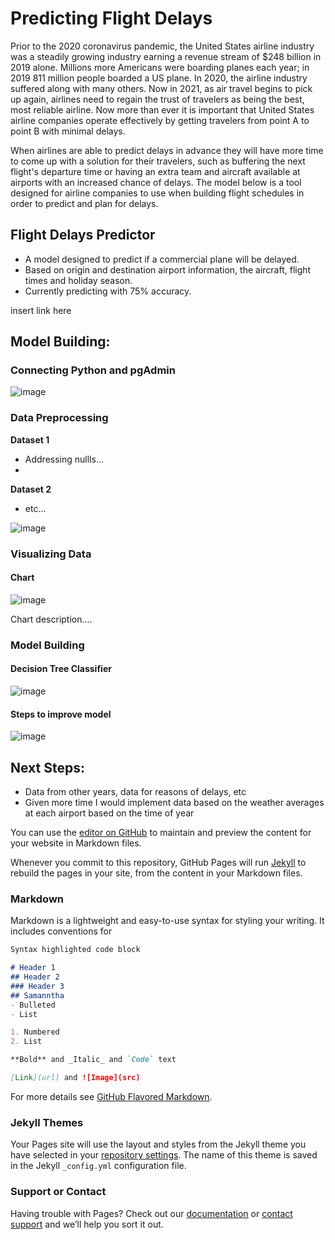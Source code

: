 # Predicting Flight Delays

Prior to the 2020 coronavirus pandemic, the United States airline industry was a steadily growing industry earning a revenue stream of $248 billion in 2019 alone. Millions more Americans were boarding planes each year; in 2019 811 million people boarded a US plane. In 2020, the airline industry suffered along with many others. Now in 2021, as air travel begins to pick up again, airlines need to regain the trust of travelers as being the best, most reliable airline. Now more than ever it is important that United States airline companies operate effectively by getting travelers from point A to point B with minimal delays.

When airlines are able to predict delays in advance they will have more time to come up with a solution for their travelers, such as buffering the next flight's departure time or having an extra team and aircraft available at airports with an increased chance of delays. The model below is a tool designed for airline companies to use when building flight schedules in order to predict and plan for delays. 


## Flight Delays Predictor ##
- A model designed to predict if a commercial plane will be delayed.
- Based on origin and destination airport information, the aircraft, flight times and holiday season. 
- Currently predicting with 75% accuracy. 

insert link here



## Model Building:
### Connecting Python and pgAdmin
![image]()


### Data Preprocessing
**Dataset 1**
 - Addressing nullls...
 - 
**Dataset 2**
- etc...

![image]()

### Visualizing Data
#### Chart 

![image]()

Chart description....



### Model Building
#### Decision Tree Classifier 

![image]()

#### Steps to improve model

![image]()


## Next Steps:
- Data from other years, data for reasons of delays, etc
- Given more time I would implement data based on the weather averages at each airport based on the time of year



You can use the [editor on GitHub](https://github.com/samanthaglasson/FlightDelayModel/edit/gh-pages/index.md) to maintain and preview the content for your website in Markdown files.

Whenever you commit to this repository, GitHub Pages will run [Jekyll](https://jekyllrb.com/) to rebuild the pages in your site, from the content in your Markdown files.

### Markdown

Markdown is a lightweight and easy-to-use syntax for styling your writing. It includes conventions for

```markdown
Syntax highlighted code block

# Header 1
## Header 2
### Header 3
## Samanntha 
- Bulleted
- List

1. Numbered
2. List

**Bold** and _Italic_ and `Code` text

[Link](url) and ![Image](src)
```

For more details see [GitHub Flavored Markdown](https://guides.github.com/features/mastering-markdown/).

### Jekyll Themes

Your Pages site will use the layout and styles from the Jekyll theme you have selected in your [repository settings](https://github.com/samanthaglasson/FlightDelayModel/settings/pages). The name of this theme is saved in the Jekyll `_config.yml` configuration file.

### Support or Contact

Having trouble with Pages? Check out our [documentation](https://docs.github.com/categories/github-pages-basics/) or [contact support](https://support.github.com/contact) and we’ll help you sort it out.

